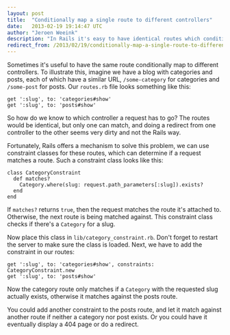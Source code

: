 ```yaml
---
layout: post
title:  "Conditionally map a single route to different controllers"
date:   2013-02-19 19:14:47 UTC
author: "Jeroen Weeink"
description: "In Rails it's easy to have identical routes which conditionally send the request to different controllers. Read this blog post to find out how to work with constraint objects in your routes!"
redirect_from: /2013/02/19/conditionally-map-a-single-route-to-different-controllers.html
---
```

Sometimes it's useful to have the same route conditionally map to different controllers. To illustrate this, imagine we have a blog with categories and posts, each of which have a similar URL, `/some-category` for categories and `/some-post` for posts. Our `routes.rb` file looks something like this:

    get ':slug', to: 'categories#show'
    get ':slug', to: 'posts#show'

So how do we know to which controller a request has to go? The routes would be identical, but only one can match, and doing a redirect from one controller to the other seems very dirty and not the Rails way.

Fortunately, Rails offers a mechanism to solve this problem, we can use constraint classes for these routes, which can determine if a request matches a route. Such a constraint class looks like this:

    class CategoryConstraint
      def matches?
        Category.where(slug: request.path_parameters[:slug]).exists?
      end
    end

If `matches?` returns `true`, then the request matches the route it's attached to. Otherwise, the next route is being matched against. This constraint class checks if there's a `Category` for a slug.

Now place this class in `lib/category_constraint.rb`. Don't forget to restart the server to make sure the class is loaded. Next, we have to add the constraint in our routes:

    get ':slug', to: 'categories#show', constraints: CategoryConstraint.new
    get ':slug', to: 'posts#show'

Now the category route only matches if a `Category` with the requested slug actually exists, otherwise it matches against the posts route.

You could add another constraint to the posts route, and let it match against another route if neither a category nor post exists. Or you could have it eventually display a 404 page or do a redirect.
